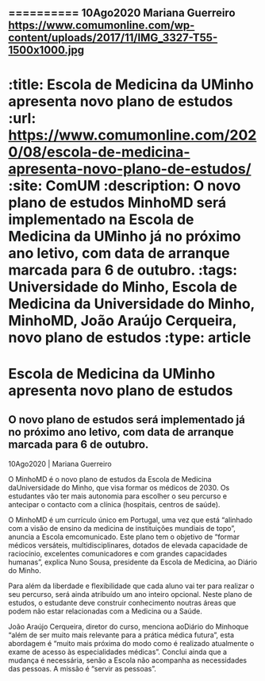 
==========
10Ago2020
Mariana Guerreiro
https://www.comumonline.com/wp-content/uploads/2017/11/IMG_3327-T55-1500x1000.jpg
---
:title: Escola de Medicina da UMinho apresenta novo plano de estudos
:url: https://www.comumonline.com/2020/08/escola-de-medicina-apresenta-novo-plano-de-estudos/
:site: ComUM
:description: O novo plano de estudos MinhoMD será implementado na Escola de Medicina da UMinho já no próximo ano letivo, com data de arranque marcada para 6 de outubro.
:tags: Universidade do Minho, Escola de Medicina da Universidade do Minho, MinhoMD, João Araújo Cerqueira, novo plano de estudos
:type: article
==========


# **Escola de Medicina da UMinho apresenta novo plano de estudos**

## O novo plano de estudos será implementado já no próximo ano letivo, com data de arranque marcada para 6 de outubro.

10Ago2020 | Mariana Guerreiro

O MinhoMD é o novo plano de estudos da Escola de Medicina daUniversidade do Minho, que visa formar os médicos de 2030. Os estudantes vão ter mais autonomia para escolher o seu percurso e antecipar o contacto com a clínica (hospitais, centros de saúde).

O MinhoMD é um currículo único em Portugal, uma vez que está “alinhado com a visão de ensino da medicina de instituições mundiais de topo”, anuncia a Escola emcomunicado. Este plano tem o objetivo de “formar médicos versáteis, multidisciplinares, dotados de elevada capacidade de raciocínio, excelentes comunicadores e com grandes capacidades humanas”, explica Nuno Sousa, presidente da Escola de Medicina, ao Diário do Minho.

Para além da liberdade e flexibilidade que cada aluno vai ter para realizar o seu percurso, será ainda atribuído um ano inteiro opcional. Neste plano de estudos, o estudante deve construir conhecimento noutras áreas que podem não estar relacionadas com a Medicina ou a Saúde.

João Araújo Cerqueira, diretor do curso, menciona aoDiário do Minhoque “além de ser muito mais relevante para a prática médica futura”, esta abordagem é “muito mais próxima do modo como é realizado atualmente o exame de acesso às especialidades médicas”. Conclui ainda que a mudança é necessária, senão a Escola não acompanha as necessidades das pessoas. A missão é “servir as pessoas”.

